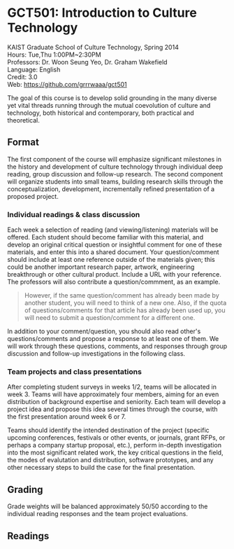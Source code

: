 # GCT501: Introduction to Culture Technology

KAIST Graduate School of Culture Technology, Spring 2014   
Hours: Tue,Thu 1:00PM~2:30PM   
Professors: Dr. Woon Seung Yeo, Dr. Graham Wakefield   
Language: English   
Credit: 3.0   
Web: https://github.com/grrrwaaa/gct501

The goal of this course is to develop solid grounding in the many diverse yet vital threads running through the mutual coevolution of culture and technology, both historical and contemporary, both practical and theoretical. 

## Format

The first component of the course will emphasize significant milestones in the history and development of culture technology through individual deep reading, group discussion and follow-up research. The second component will organize students into small teams, building research skills through the conceptualization, development, incrementally refined presentation of a proposed project.

### Individual readings & class discussion

Each week a selection of reading (and viewing/listening) materials will be offered. Each student should become familiar with this material, and develop an original critical question or insightful comment for one of these materials, and enter this into a shared document. Your question/comment should include at least one reference outside of the materials given; this could be another important research paper, artwork, engineering breakthrough or other cultural product. Include a URL with your reference. The professors will also contribute a question/commment, as an example.

> However, if the same question/comment has already been made by another student, you will need to think of a new one. Also, if the quota of questions/comments for that article has already been used up, you will need to submit a question/comment for a different one. 

In addition to your comment/question, you should also read other's questions/comments and propose a response to at least one of them. We will work through these questions, comments, and responses through group discussion and follow-up investigations in the following class.

### Team projects and class presentations

After completing student surveys in weeks 1/2, teams will be allocated in week 3. Teams will have approximately four members, aiming for an even distribution of background expertise and seniority. Each team will develop a project idea and propose this idea several times through the course, with the first presentation around week 6 or 7. 

Teams should identify the intended destination of the project (specific upcoming conferences, festivals or other events, or journals, grant RFPs, or perhaps a company startup proposal, etc.), perform in-depth investigation into the most significant related work, the key critical questions in the field, the modes of evalutation and distribution, software prototypes, and any other necessary steps to build the case for the final presentation.

## Grading

Grade weights will be balanced approximately 50/50 according to the individual reading responses and the team project evaluations.


## Readings






